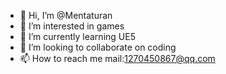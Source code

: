 - 👋 Hi, I’m @Mentaturan
- 👀 I’m interested in games
- 🌱 I’m currently learning UE5
- 💞️ I’m looking to collaborate on coding
- 📫 How to reach me mail:1270450867@qq.com

<!---
Mentaturan/Mentaturan is a ✨ special ✨ repository because its `README.md` (this file) appears on your GitHub profile.
You can click the Preview link to take a look at your changes.
--->
